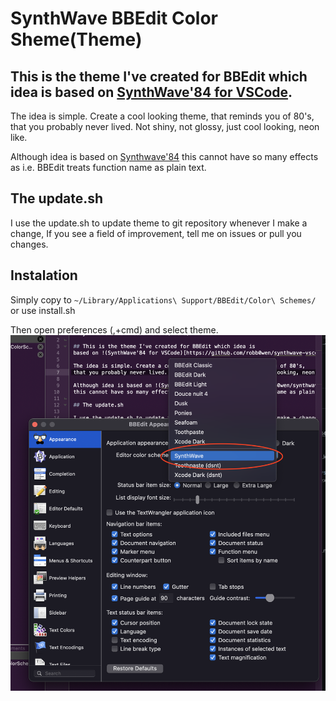 # SynthWave BBEdit Color Sheme(Theme)

## This is the theme I've created for BBEdit which idea is based on [SynthWave'84 for VSCode](https://github.com/robb0wen/synthwave-vscode).

The idea is simple. Create a cool looking theme, that reminds you of 80's,
that you probably never lived. Not shiny, not glossy, just cool looking, neon like.

Although idea is based on [Synthwave'84](https://github.com/robb0wen/synthwave-vscode)
this cannot have so many effects as i.e. BBEdit treats function name as plain text.

## The update.sh

I use the update.sh to update theme to git repository whenever I make a change,
If you see a field of improvement, tell me on issues or pull you changes.

## Instalation

Simply copy to `~/Library/Applications\ Support/BBEdit/Color\ Schemes/` or use install.sh

Then open preferences (,+cmd) and select theme. ![Theme](.github/theme.png)
